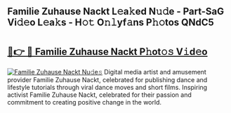 ## Familie Zuhause Nackt L𝚎a𝚔ed N𝚞𝚍e - Part-SaG Vi𝚍𝚎o L𝚎a𝚔s - H𝚘𝚝 O𝚗𝚕yf𝚊ns P𝚑𝚘tos QNdC5

# <h2><a href="http://kf3082v.oniu.top/?m=Familie+Zuhause+Nackt">🔗👉 🔴 Familie Zuhause Nackt P𝚑ot𝚘𝚜 V𝚒d𝚎o</a></h2>

[![Familie Zuhause Nackt Nu𝚍e𝚜](https://i.imgur.com/0qMVB7G.gif)](http://kf3082v.oniu.top/?m=Familie+Zuhause+Nackt)
Digital media artist and amusement provider Familie Zuhause Nackt, celebrated for publishing dance and lifestyle tutorials through viral dance moves and short films. Inspiring activist Familie Zuhause Nackt, celebrated for their passion and commitment to creating positive change in the world.  
